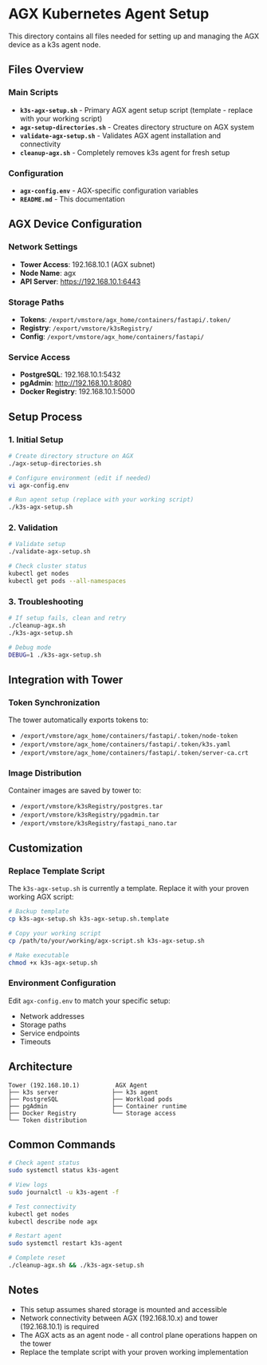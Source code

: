 # AGX Kubernetes Agent Setup

This directory contains all files needed for setting up and managing the AGX device as a k3s agent node.

## Files Overview

### Main Scripts
- **`k3s-agx-setup.sh`** - Primary AGX agent setup script (template - replace with your working script)
- **`agx-setup-directories.sh`** - Creates directory structure on AGX system
- **`validate-agx-setup.sh`** - Validates AGX agent installation and connectivity
- **`cleanup-agx.sh`** - Completely removes k3s agent for fresh setup

### Configuration
- **`agx-config.env`** - AGX-specific configuration variables
- **`README.md`** - This documentation

## AGX Device Configuration

### Network Settings
- **Tower Access**: 192.168.10.1 (AGX subnet)
- **Node Name**: agx
- **API Server**: https://192.168.10.1:6443

### Storage Paths
- **Tokens**: `/export/vmstore/agx_home/containers/fastapi/.token/`
- **Registry**: `/export/vmstore/k3sRegistry/`
- **Config**: `/export/vmstore/agx_home/containers/fastapi/`

### Service Access
- **PostgreSQL**: 192.168.10.1:5432
- **pgAdmin**: http://192.168.10.1:8080
- **Docker Registry**: 192.168.10.1:5000

## Setup Process

### 1. Initial Setup
```bash
# Create directory structure on AGX
./agx-setup-directories.sh

# Configure environment (edit if needed)
vi agx-config.env

# Run agent setup (replace with your working script)
./k3s-agx-setup.sh
```

### 2. Validation
```bash
# Validate setup
./validate-agx-setup.sh

# Check cluster status
kubectl get nodes
kubectl get pods --all-namespaces
```

### 3. Troubleshooting
```bash
# If setup fails, clean and retry
./cleanup-agx.sh
./k3s-agx-setup.sh

# Debug mode
DEBUG=1 ./k3s-agx-setup.sh
```

## Integration with Tower

### Token Synchronization
The tower automatically exports tokens to:
- `/export/vmstore/agx_home/containers/fastapi/.token/node-token`
- `/export/vmstore/agx_home/containers/fastapi/.token/k3s.yaml`  
- `/export/vmstore/agx_home/containers/fastapi/.token/server-ca.crt`

### Image Distribution
Container images are saved by tower to:
- `/export/vmstore/k3sRegistry/postgres.tar`
- `/export/vmstore/k3sRegistry/pgadmin.tar`
- `/export/vmstore/k3sRegistry/fastapi_nano.tar`

## Customization

### Replace Template Script
The `k3s-agx-setup.sh` is currently a template. Replace it with your proven working AGX script:

```bash
# Backup template
cp k3s-agx-setup.sh k3s-agx-setup.sh.template

# Copy your working script
cp /path/to/your/working/agx-script.sh k3s-agx-setup.sh

# Make executable
chmod +x k3s-agx-setup.sh
```

### Environment Configuration
Edit `agx-config.env` to match your specific setup:
- Network addresses
- Storage paths  
- Service endpoints
- Timeouts

## Architecture

```
Tower (192.168.10.1)          AGX Agent
├── k3s server               ├── k3s agent
├── PostgreSQL               ├── Workload pods
├── pgAdmin                  ├── Container runtime
├── Docker Registry          └── Storage access
└── Token distribution
```

## Common Commands

```bash
# Check agent status
sudo systemctl status k3s-agent

# View logs
sudo journalctl -u k3s-agent -f

# Test connectivity
kubectl get nodes
kubectl describe node agx

# Restart agent
sudo systemctl restart k3s-agent

# Complete reset
./cleanup-agx.sh && ./k3s-agx-setup.sh
```

## Notes

- This setup assumes shared storage is mounted and accessible
- Network connectivity between AGX (192.168.10.x) and tower (192.168.10.1) is required
- The AGX acts as an agent node - all control plane operations happen on the tower
- Replace the template script with your proven working implementation